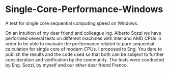 # Single-Core-Performance-Windows
A test for single core sequential computing speed on Windows.

On an intuition of my dear friend and colleague ing. Alberto Sozzi we have performed several tests on different machines with Intel and AMD CPUs in order to be able to evaluate the performance related to pure sequential calculation for single core of modern CPUs. I proposed to Eng. You dare to publish the results and the code used so that both can be subject to further consideration and verification by the community.
The tests were conducted by Eng. Sozzi, by myself and our other dear friend Franco.
